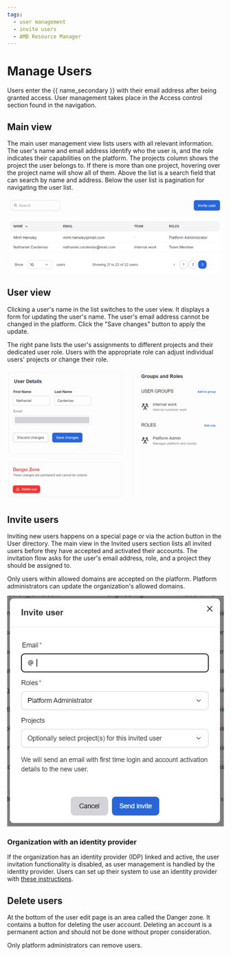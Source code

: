 ```yaml
---
tags:
  - user management
  - invite users
  - AMD Resource Manager
---
```


# Manage Users

Users enter the {{ name_secondary }} with their email address after being granted access. User management takes place in the Access control section found in the navigation.

## Main view

The main user management view lists users with all relevant information. The user's name and email address identify who the user is, and the role indicates their capabilities on the platform. The projects column shows the project the user belongs to. If there is more than one project, hovering over the project name will show all of them. Above the list is a search field that can search by name and address. Below the user list is pagination for navigating the user list.

![The main user view lists all users and their roles in the platform.](../../img/users/user-management-01.png)

## User view

Clicking a user's name in the list switches to the user view. It displays a form for updating the user's name. The user's email address cannot be changed in the platform. Click the "Save changes" button to apply the update.

The right pane lists the user's assignments to different projects and their dedicated user role. Users with the appropriate role can adjust individual users' projects or change their role.

![The user view is basically a form for maintaining user properties and their assignments.](../../img/users/user-management-02.png)

## Invite users

Inviting new users happens on a special page or via the action button in the User directory. The main view in the Invited users section lists all invited users before they have accepted and activated their accounts. The invitation flow asks for the user's email address, role, and a project they should be assigned to.

Only users within allowed domains are accepted on the platform. Platform administrators can update the organization's allowed domains.

![User invitation form is easy to use.](../../img/users/invite-users.png)

### Organization with an identity provider

If the organization has an identity provider (IDP) linked and active, the user invitation functionality is disabled, as user management is handled by the identity provider. Users can set up their system to use an identity provider with [these instructions](../../keycloak/sso.md).

## Delete users

At the bottom of the user edit page is an area called the Danger zone. It contains a button for deleting the user account. Deleting an account is a permanent action and should not be done without proper consideration.

Only platform administrators can remove users.
